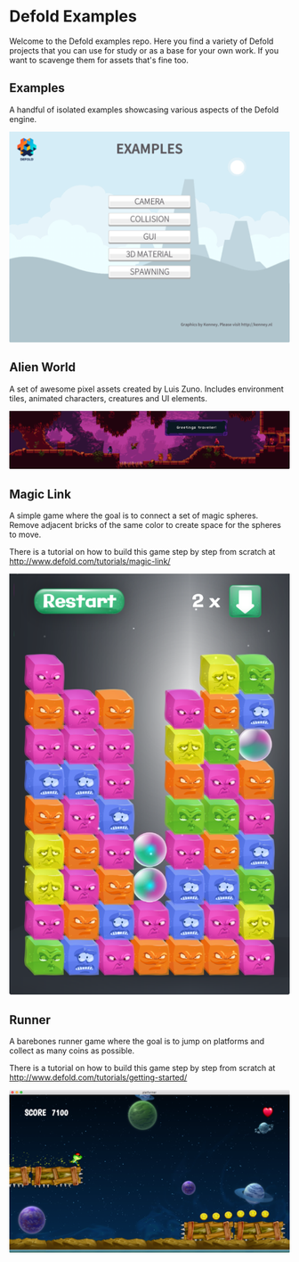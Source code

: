 # Defold Examples

Welcome to the Defold examples repo. Here you find a variety of Defold projects that you can use for study or as a base for your own work. If you want to scavenge them for assets that's fine too.

## Examples

A handful of isolated examples showcasing various aspects of the Defold engine.

![Examples](examples/preview.png?raw=true)

## Alien World

A set of awesome pixel assets created by Luis Zuno. Includes environment tiles, animated characters, creatures and UI elements.

![Alien World](alien_world/preview.png?raw=true)

## Magic Link

A simple game where the goal is to connect a set of magic spheres. Remove adjacent bricks
of the same color to create space for the spheres to move.

There is a tutorial on how to build this game step by step from scratch at http://www.defold.com/tutorials/magic-link/

![Magic Link](magic_link/preview.png?raw=true)

## Runner

A barebones runner game where the goal is to jump on platforms and collect as many coins as
possible.

There is a tutorial on how to build this game step by step from scratch at http://www.defold.com/tutorials/getting-started/

![Runner](runner/preview.png?raw=true)
